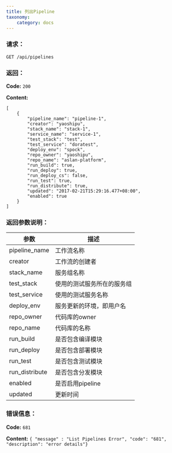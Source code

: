 ```yaml
---
title: 列出Pipeline
taxonomy:
    category: docs
---
```


### 请求：

    GET /api/pipelines

### 返回：

**Code:** `200`

**Content:** 

```
[
    {
        "pipeline_name": "pipeline-1",
        "creator": "yaoshipu",
        "stack_name": "stack-1",
        "service_name": "service-1",
        "test_stack": "test",
        "test_service": "doratest",
        "deploy_env": "spock",
        "repo_owner": "yaoshipu",
        "repo_name": "aslan-platform",
        "run_build": true,
        "run_deploy": true,
        "run_deploy_cs": false,
        "run_test": true,
        "run_distribute": true,
        "updated": "2017-02-21T15:29:16.477+08:00",
        "enabled": true
    }
]
```	

### 返回参数说明：

|参数|描述|
|---|---|
|pipeline_name|工作流名称|
|creator|工作流的创建者|
|stack_name|服务组名称|
|test_stack|使用的测试服务所在的服务组|
|test_service|使用的测试服务名称|
|deploy_env|服务更新的环境，即用户名|
|repo_owner|代码库的owner|
|repo_name|代码库的名称|
|run_build|是否包含编译模块|
|run_deploy|是否包含部署模块|
|run_test|是否包含测试模块|
|run_distribute|是否包含分发模块|
|enabled|是否启用pipeline|
|updated|更新时间|

### 错误信息：

**Code:** `681`

**Content:** `{ "message" : "List Pipelines Error", "code": "681", "description": "error details"}`